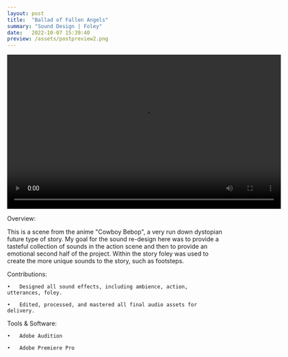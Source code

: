 ```yaml
---
layout: post
title:  "Ballad of Fallen Angels"
summary: "Sound Design | Foley"
date:   2022-10-07 15:39:40
preview: /assets/postpreview2.png
---
```


<video width="640" height="360" controls>
  <source src="/assets/video2.mp4" type="video/mp4">
</video>

<bold>Overview:</bold>

This is a scene from the anime "Cowboy Bebop", a very run down dystopian future type of story. My goal for the sound re-design here was to provide a tasteful collection of sounds in the action scene and then to provide an emotional second half of the project. Within the story foley was used to create the more unique sounds to the story, such as footsteps.

<bold>Contributions:</bold>

	•	Designed all sound effects, including ambience, action, utterances, foley.

	•	Edited, processed, and mastered all final audio assets for delivery.

<bold>Tools & Software:</bold>

	•	Adobe Audition

	•	Adobe Premiere Pro